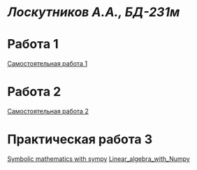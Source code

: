 # _Лоскутников А.А., БД-231м_

# Работа 1
[Самостоятельная работа 1](Самостоятельная%20работа%201.ipynb)
# Работа 2
[Самостоятельная работа 2](Самостоятельная%20работа%202.ipynb)
# Практическая работа 3
[Symbolic mathematics with sympy](https://github.com/WYSTANich/PDA_sol-/blob/main/01_Symbolic_mathematics_with_Sympy.ipynb) 
[Linear_algebra_with_Numpy](https://github.com/WYSTANich/PDA_sol-/blob/main/02_Linear_algebra_with_Numpy.ipynb)
